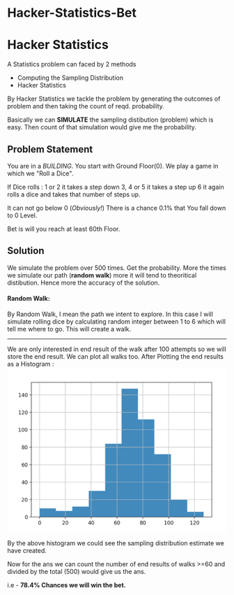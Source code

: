 # Hacker-Statistics-Bet



# Hacker Statistics

A Statistics problem can faced by 2 methods
- Computing the Sampling Distribution
- Hacker Statistics

By Hacker Statistics we tackle the problem by generating the outcomes of problem and then taking the count of reqd. probability.

Basically we can **SIMULATE**  the sampling distibution (problem) which is easy.
Then count of that simulation would give me the probability.

## Problem Statement

You are in a *BUILDING*. You start with Ground Floor(0). We play a game in which we "Roll a Dice".  

If Dice rolls :
		1 or 2 it takes a step down
		3, 4 or 5 it takes a step up
		6 it again rolls a dice and takes that number of steps up.

It can not go below 0 (*Obviously!*)
There is a chance 0.1% that You fall down to 0 Level.

Bet is will you reach at least 60th Floor.

## Solution
We simulate the problem over 500 times. Get the probability.
More the times we simulate our path (**random walk**) more it will tend to theoritical distibution. Hence more the accuracy of the solution.

#### Random Walk:
By Random Walk, I mean the path we intent to explore.
In this case I will simulate rolling dice by calculating random integer between 1 to 6 which will tell me where to go. This will create a walk.


---


We are only interested in end result of the walk after 100 attempts so we will store the end result. We can plot all walks too.
After Plotting the end results as a Histogram :
![Plot](https://raw.githubusercontent.com/singhaniatanay/Hacker-Statistics-Bet/master/Plot.png "Plot")

By the above histogram we could see the sampling distribution estimate we have created.

Now for the ans we can count the number of end results of walks >=60 and divided by the total  (500) would give us the ans.

i.e
		- **78.4% Chances we will win the bet.**
